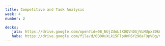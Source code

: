 ```yaml
---
title: Competitive and Task Analysis
week: 4
number: 2

decks:
   jala: https://drive.google.com/open?id=0B_NUjZdoLlXDQVhDSjVLMUpxZ0k&authuser=0
   haba: https://drive.google.com/file/d/0B0OuXLk15FlpUnR6Y296aF9pVDg/view?usp=sharing
---
```

